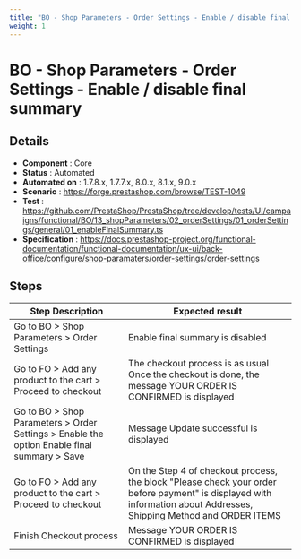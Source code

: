 ```yaml
---
title: "BO - Shop Parameters - Order Settings - Enable / disable final summary"
weight: 1
---
```


# BO - Shop Parameters - Order Settings - Enable / disable final summary
## Details
* **Component** : Core
* **Status** : Automated
* **Automated on** : 1.7.8.x, 1.7.7.x, 8.0.x, 8.1.x, 9.0.x
* **Scenario** : https://forge.prestashop.com/browse/TEST-1049
* **Test** : https://github.com/PrestaShop/PrestaShop/tree/develop/tests/UI/campaigns/functional/BO/13_shopParameters/02_orderSettings/01_orderSettings/general/01_enableFinalSummary.ts
* **Specification** : https://docs.prestashop-project.org/functional-documentation/functional-documentation/ux-ui/back-office/configure/shop-paramaters/order-settings/order-settings

## Steps
| Step Description | Expected result |
| ----- | ----- |
| Go to BO > Shop Parameters > Order Settings | Enable final summary is disabled |
| Go to FO > Add any product to the cart > Proceed to checkout | The checkout process is as usual<br>Once the checkout is done, the message YOUR ORDER IS CONFIRMED is displayed |
| Go to BO > Shop Parameters > Order Settings > Enable the option Enable final summary > Save | Message Update successful is displayed |
| Go to FO > Add any product to the cart > Proceed to checkout | On the Step 4 of checkout process, the block "Please check your order before payment" is displayed with information about Addresses, Shipping Method and ORDER ITEMS |
| Finish Checkout process | Message YOUR ORDER IS CONFIRMED is displayed |
